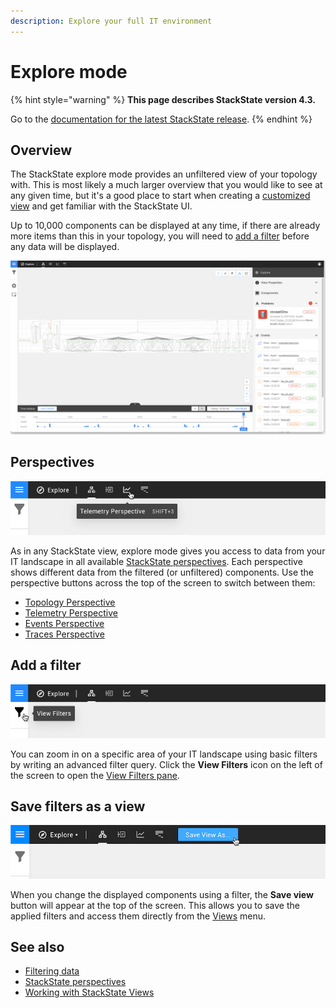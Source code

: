 ```yaml
---
description: Explore your full IT environment
---
```


# Explore mode

{% hint style="warning" %}
**This page describes StackState version 4.3.**

Go to the [documentation for the latest StackState release](https://docs.stackstate.com/).
{% endhint %}

## Overview

The StackState explore mode provides an unfiltered view of your topology with. This is most likely a much larger overview that you would like to see at any given time, but it's a good place to start when creating a [customized view](/use/views.md) and get familiar with the StackState UI.

Up to 10,000 components can be displayed at any time, if there are already more items than this in your topology, you will need to [add a filter](explore_mode.md#add-a-filter) before any data will be displayed.

![Explore mode](../.gitbook/assets/v43_explore_mode.png)

## Perspectives

![Perspectives](../.gitbook/assets/v43_perspective_buttons.png)

As in any StackState view, explore mode gives you access to data from your IT landscape in all available [StackState perspectives](introduction-to-stackstate/perspectives.md). Each perspective shows different data from the filtered \(or unfiltered\) components. Use the perspective buttons across the top of the screen to switch between them:

* [Topology Perspective](perspectives/topology-perspective.md)
* [Telemetry Perspective](perspectives/telemetry-perspective.md)
* [Events Perspective](perspectives/events_perspective.md)
* [Traces Perspective](perspectives/traces-perspective.md)

## Add a filter

![View Filters](../.gitbook/assets/v43_view_filters.png)

You can zoom in on a specific area of your IT landscape using basic filters by writing an advanced filter query. Click the **View Filters** icon on the left of the screen to open the [View Filters pane](view_filters.md).

## Save filters as a view

![Save view as](../.gitbook/assets/v43_save_view_as.png)

When you change the displayed components using a filter, the **Save view** button will appear at the top of the screen. This allows you to save the applied filters and access them directly from the [Views](views.md) menu.

## See also

* [Filtering data](/use/view_filters.md)
* [StackState perspectives](introduction-to-stackstate/perspectives.md)
* [Working with StackState Views](/use/views.md)

